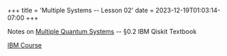 +++
title = 'Multiple Systems -- Lesson 02'
date = 2023-12-19T01:03:14-07:00
+++

Notes on [Multiple Quantum
Systems](https://dev-undergrad.dev/qiskit/multiple_systems_02/multiple_systems_02.pdf) -- §0.2 IBM Qiskit Textbook
<!--more-->

[IBM
Course](https://learning.quantum.ibm.com/course/basics-of-quantum-information)
